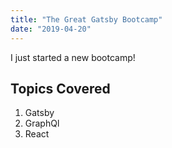 ```yaml
---
title: "The Great Gatsby Bootcamp"
date: "2019-04-20"
---
```


I just started a new bootcamp!

## Topics Covered

1. Gatsby
2. GraphQl
3. React
